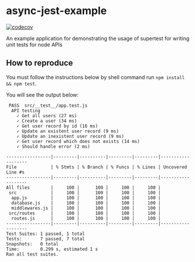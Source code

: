 # async-jest-example

[![codecov](https://codecov.io/gh/web-needle/async-jest-example/branch/main/graph/badge.svg?token=VOQ4SD0JT7)](https://codecov.io/gh/web-needle/async-jest-example)

An example application for demonstrating the usage of supertest for writing unit tests for node APIs

## How to reproduce

You must follow the instructions below by shell command run `npm install && npm test`.

You will see the output below:

```
 PASS  src/__test__/app.test.js
  API testing
    ✓ Get all users (27 ms)
    ✓ Create a user (34 ms)
    ✓ Get user record by id (16 ms)
    ✓ Update an existent user record (9 ms)
    ✓ Update an inexistent user record (9 ms)
    ✓ Get user record which does not exists (14 ms)
    ✓ Should handle error (2 ms)

-----------------|---------|----------|---------|---------|-------------------
File             | % Stmts | % Branch | % Funcs | % Lines | Uncovered Line #s 
-----------------|---------|----------|---------|---------|-------------------
All files        |     100 |      100 |     100 |     100 |                   
 src             |     100 |      100 |     100 |     100 |                   
  app.js         |     100 |      100 |     100 |     100 |                   
  database.js    |     100 |      100 |     100 |     100 |                   
  middlewares.js |     100 |      100 |     100 |     100 |                   
 src/routes      |     100 |      100 |     100 |     100 |                   
  routes.js      |     100 |      100 |     100 |     100 |                   
-----------------|---------|----------|---------|---------|-------------------
Test Suites: 1 passed, 1 total
Tests:       7 passed, 7 total
Snapshots:   0 total
Time:        0.299 s, estimated 1 s
Ran all test suites.

```

